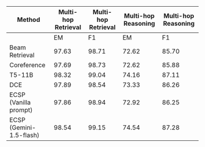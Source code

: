 |        Method            | Multi-hop Retrieval| Multi-hop Retrieval | Multi-hop Reasoning | Multi-hop Reasoning |
|--------------------------|------------------|------------------|------------------|------------------|
|                          | EM               | F1               | EM               | F1               |
| Beam Retrieval           | 97.63            | 98.71            | 72.62            | 85.70            |
| Coreference              | 97.69            | 98.73            | 72.62            | 85.88            |
| T5-11B                   | 98.32            | 99.04            | 74.16            | 87.11            |
| DCE                      | 97.89            | 98.54            | 73.33            | 86.26            |
| ECSP (Vanilla prompt)    | 97.86            | 98.94            | 72.92            | 86.25            |
| ECSP (Gemini-1.5-flash)  | 98.54            | 99.15            | 74.54            | 87.28            |
